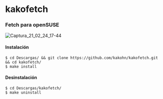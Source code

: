 # kakofetch
### Fetch para openSUSE
![Captura_21_02_24_17-44](https://user-images.githubusercontent.com/65475712/109081576-2159c480-76c8-11eb-9923-14d7a213a21b.png)

#### Instalación
```
$ cd Descargas/ && git clone https://github.com/kakohn/kakofetch.git && cd kakofetch/
$ make install
```

#### Desinstalación
```
$ cd Descargas/kakofetch/
$ make uninstall
```
